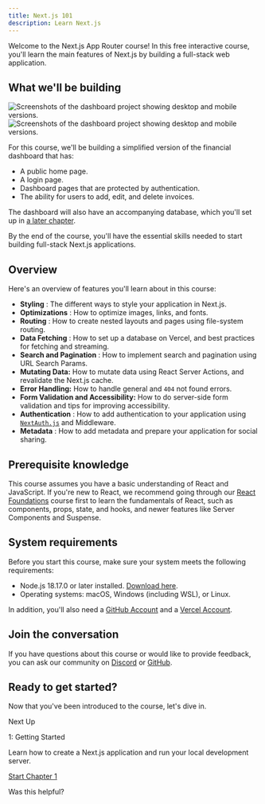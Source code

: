 ```yaml
---
title: Next.js 101
description: Learn Next.js
---
```


Welcome to the Next.js App Router course! In this free interactive course,
you'll learn the main features of Next.js by building a full-stack web
application.

## What we'll be building

![Screenshots of the dashboard project showing desktop and mobile
versions.](/_next/image?url=%2Flearn%2Flight%2Fdashboard.png&w=3840&q=75)![Screenshots
of the dashboard project showing desktop and mobile
versions.](/_next/image?url=%2Flearn%2Fdark%2Fdashboard.png&w=3840&q=75)

For this course, we'll be building a simplified version of the financial
dashboard that has:

- A public home page.
- A login page.
- Dashboard pages that are protected by authentication.
- The ability for users to add, edit, and delete invoices.

The dashboard will also have an accompanying database, which you'll set up in
[a later chapter](/learn/dashboard-app/setting-up-your-database).

By the end of the course, you'll have the essential skills needed to start
building full-stack Next.js applications.

## Overview

Here's an overview of features you'll learn about in this course:

- **Styling** : The different ways to style your application in Next.js.
- **Optimizations** : How to optimize images, links, and fonts.
- **Routing** : How to create nested layouts and pages using file-system routing.
- **Data Fetching** : How to set up a database on Vercel, and best practices for fetching and streaming.
- **Search and Pagination** : How to implement search and pagination using URL Search Params.
- **Mutating Data:** How to mutate data using React Server Actions, and revalidate the Next.js cache.
- **Error Handling:** How to handle general and `404` not found errors.
- **Form Validation and Accessibility:** How to do server-side form validation and tips for improving accessibility.
- **Authentication** : How to add authentication to your application using [`NextAuth.js`](https://next-auth.js.org/) and Middleware.
- **Metadata** : How to add metadata and prepare your application for social sharing.

## Prerequisite knowledge

This course assumes you have a basic understanding of React and JavaScript. If
you're new to React, we recommend going through our [React
Foundations](/learn/react-foundations) course first to learn the fundamentals
of React, such as components, props, state, and hooks, and newer features like
Server Components and Suspense.

## System requirements

Before you start this course, make sure your system meets the following
requirements:

- Node.js 18.17.0 or later installed. [Download here](https://nodejs.org/en).
- Operating systems: macOS, Windows (including WSL), or Linux.

In addition, you'll also need a [GitHub Account](https://github.com/join/) and
a [Vercel Account](https://vercel.com/signup).

## Join the conversation

If you have questions about this course or would like to provide feedback, you
can ask our community on [Discord](https://discord.com/invite/Q3AsD4efFC) or
[GitHub](https://github.com/vercel/next-learn).

## Ready to get started?

Now that you've been introduced to the course, let's dive in.

Next Up

1: Getting Started

Learn how to create a Next.js application and run your local development
server.

[Start Chapter 1](/learn/dashboard-app/getting-started)

Was this helpful?
